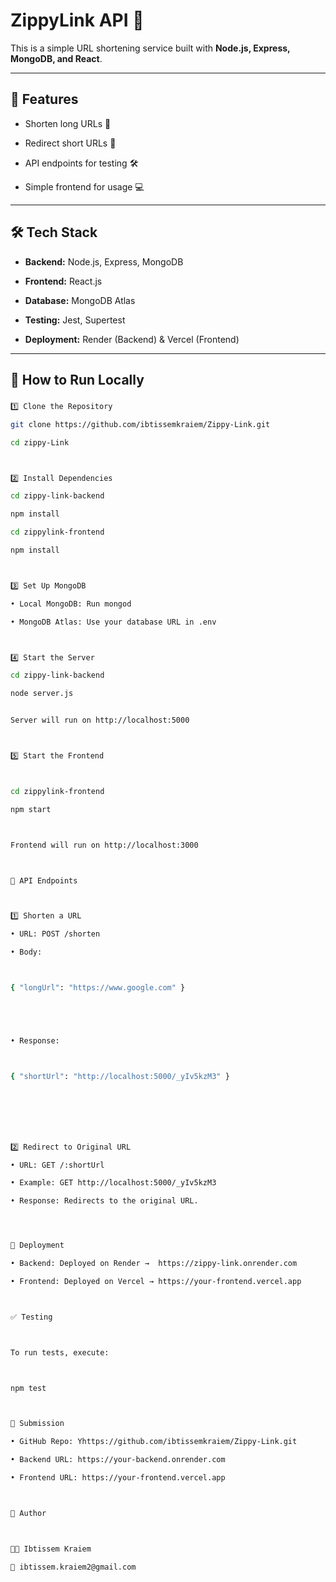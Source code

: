 # ZippyLink API 🚀



This is a simple URL shortening service built with **Node.js, Express, MongoDB, and React**.



---



## 📌 Features

- Shorten long URLs 📏

- Redirect short URLs 🔄

- API endpoints for testing 🛠

- Simple frontend for usage 💻



---



## 🛠️ Tech Stack

- **Backend:** Node.js, Express, MongoDB

- **Frontend:** React.js

- **Database:** MongoDB Atlas

- **Testing:** Jest, Supertest

- **Deployment:** Render (Backend) & Vercel (Frontend)



---



## 🚀 How to Run Locally



### 


```sh
1️⃣ Clone the Repository

git clone https://github.com/ibtissemkraiem/Zippy-Link.git

cd zippy-Link



2️⃣ Install Dependencies

cd zippy-link-backend

npm install

cd zippylink-frontend

npm install



3️⃣ Set Up MongoDB

• Local MongoDB: Run mongod

• MongoDB Atlas: Use your database URL in .env



4️⃣ Start the Server

cd zippy-link-backend

node server.js


Server will run on http://localhost:5000



5️⃣ Start the Frontend



cd zippylink-frontend

npm start



Frontend will run on http://localhost:3000



📌 API Endpoints



1️⃣ Shorten a URL

• URL: POST /shorten

• Body:



{ "longUrl": "https://www.google.com" }





• Response:



{ "shortUrl": "http://localhost:5000/_yIv5kzM3" }







2️⃣ Redirect to Original URL

• URL: GET /:shortUrl

• Example: GET http://localhost:5000/_yIv5kzM3

• Response: Redirects to the original URL.




📌 Deployment

• Backend: Deployed on Render →  https://zippy-link.onrender.com

• Frontend: Deployed on Vercel → https://your-frontend.vercel.app



✅ Testing



To run tests, execute:



npm test



📌 Submission

• GitHub Repo: Yhttps://github.com/ibtissemkraiem/Zippy-Link.git

• Backend URL: https://your-backend.onrender.com

• Frontend URL: https://your-frontend.vercel.app



📌 Author



👩‍💻 Ibtissem Kraiem

📧 ibtissem.kraiem2@gmail.com



